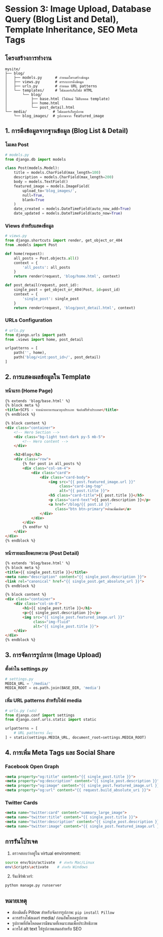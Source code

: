 # Session 3: Image Upload, Database Query (Blog List and Detal), Template Inheritance, SEO Meta Tags

## โครงสร้างการทำงาน
```
mysite/
├── blog/
│   ├── models.py      # กำหนดโครงสร้างข้อมูล
│   ├── views.py       # ตรรกะการดึงข้อมูล
│   ├── urls.py        # กำหนด URL patterns
│   └── templates/     # โฟลเดอร์เก็บไฟล์ HTML
│       └── blog/           
│           ├── base.html (ไฟล์แม่ ใช้สืบทอด template)
│           ├── home.html
│           └── post_detail.html
└── media/            # โฟลเดอร์เก็บรูปภาพ
    └── blog_images/  # รูปภาพจาก featured_image
```

## 1. การดึงข้อมูลจากฐานข้อมูล (Blog List & Detail)

### โมเดล Post
```python
# models.py
from django.db import models

class Post(models.Model):
    title = models.CharField(max_length=100)
    description = models.CharField(max_length=200)
    body = models.TextField()
    featured_image = models.ImageField(
        upload_to='blog_images/',
        null=True,
        blank=True
    )
    date_created = models.DateTimeField(auto_now_add=True)
    date_updated = models.DateTimeField(auto_now=True)
```

### Views สำหรับแสดงข้อมูล
```python
# views.py
from django.shortcuts import render, get_object_or_404
from .models import Post

def home(request):
    all_posts = Post.objects.all()
    context = {
        'all_posts': all_posts
    }
    return render(request, 'blog/home.html', context)

def post_detail(request, post_id):
    single_post = get_object_or_404(Post, id=post_id)
    context = {
        'single_post': single_post
    }
    return render(request, 'blog/post_detail.html', context)
```

### URLs Configuration
```python
# urls.py
from django.urls import path
from .views import home, post_detail

urlpatterns = [
    path('', home),
    path('blog/<int:post_id>/', post_detail)
]
```

## 2. การแสดงผลข้อมูลใน Template

### หน้าแรก (Home Page)
```html
{% extends 'blog/base.html' %}
{% block meta %}
<title>SCFS - จำหน่ายอาหารแมวทุกประเภท จัดส่งฟรีทั่วประเทศ</title>
{% endblock %}

{% block content %}
<div class="container">
    <!-- Hero Section -->
    <div class="bg-light text-dark py-5 mb-5">
        <!-- Hero content -->
    </div>

    <h2>Blog</h2>
    <div class="row">
        {% for post in all_posts %}
        <div class="col-sm-4">
            <div class="card">
                <div class="card-body">
                    <img src="{{ post.featured_image.url }}" 
                         class="card-img-top" 
                         alt="{{ post.title }}">
                    <h5 class="card-title">{{ post.title }}</h5>
                    <p class="card-text">{{ post.description }}</p>
                    <a href="/blog/{{ post.id }}" 
                       class="btn btn-primary">อ่านเพิ่มเติม</a>
                </div>
            </div>
        </div>
        {% endfor %}
    </div>
</div>
{% endblock %}
```

### หน้ารายละเอียดบทความ (Post Detail)
```html
{% extends 'blog/base.html' %}
{% block meta %}
<title>{{ single_post.title }}</title>
<meta name="description" content="{{ single_post.description }}">
<link rel="canonical" href="{{ single_post.get_absolute_url }}">
{% endblock %}

{% block content %}
<div class="container">
    <div class="col-sm-8">
        <h1>{{ single_post.title }}</h1>
        <p>{{ single_post.description }}</p>
        <img src="{{ single_post.featured_image.url }}" 
             class="img-fluid" 
             alt="{{ single_post.title }}">
    </div>
</div>
{% endblock %}
```

## 3. การจัดการรูปภาพ (Image Upload)

### ตั้งค่าใน settings.py
```python
# settings.py
MEDIA_URL = '/media/'
MEDIA_ROOT = os.path.join(BASE_DIR, 'media')
```

### เพิ่ม URL patterns สำหรับไฟล์ media
```python
# urls.py (หลัก)
from django.conf import settings
from django.conf.urls.static import static

urlpatterns = [
    # URL patterns อื่นๆ
] + static(settings.MEDIA_URL, document_root=settings.MEDIA_ROOT)
```

## 4. การเพิ่ม Meta Tags และ Social Share

### Facebook Open Graph
```html
<meta property="og:title" content="{{ single_post.title }}">
<meta property="og:description" content="{{ single_post.description }}">
<meta property="og:image" content="{{ single_post.featured_image.url }}">
<meta property="og:url" content="{{ request.build_absolute_uri }}">
```

### Twitter Cards
```html
<meta name="twitter:card" content="summary_large_image">
<meta name="twitter:title" content="{{ single_post.title }}">
<meta name="twitter:description" content="{{ single_post.description }}">
<meta name="twitter:image" content="{{ single_post.featured_image.url }}">
```

## การรันโปรเจค
1. ตรวจสอบว่าอยู่ใน virtual environment:
```bash
source env/bin/activate  # สำหรับ Mac/Linux
env\Scripts\activate    # สำหรับ Windows
```

2. รันเซิร์ฟเวอร์:
```bash
python manage.py runserver
```

## หมายเหตุ
- ต้องติดตั้ง Pillow สำหรับจัดการรูปภาพ: `pip install Pillow`
- ควรสร้างโฟลเดอร์ media/ ก่อนอัพโหลดรูปภาพ
- รูปภาพที่อัพโหลดควรมีขนาดที่เหมาะสมเพื่อประสิทธิภาพ
- ควรใส่ alt text ให้รูปภาพเสมอสำหรับ SEO
